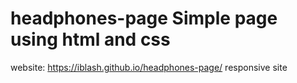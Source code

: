 # headphones-page Simple page using html and css
website: https://iblash.github.io/headphones-page/
responsive site
